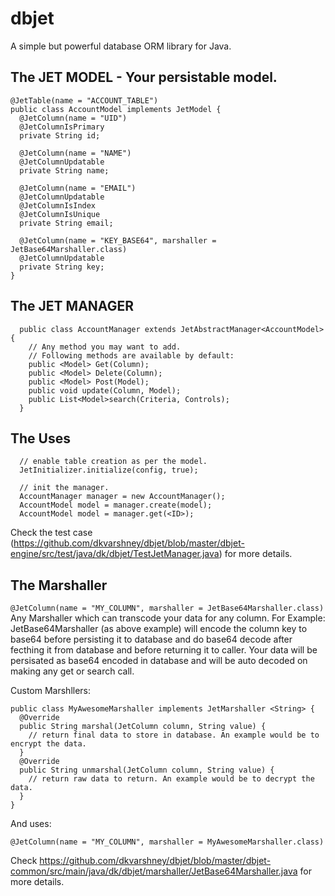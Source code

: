 # dbjet
A simple but powerful database ORM library for Java.


## The JET MODEL - Your persistable model.
  ```
  @JetTable(name = "ACCOUNT_TABLE")
  public class AccountModel implements JetModel {	
	@JetColumn(name = "UID")
	@JetColumnIsPrimary
	private String id;
	
	@JetColumn(name = "NAME")
	@JetColumnUpdatable	
	private String name;
	
	@JetColumn(name = "EMAIL")
	@JetColumnUpdatable
	@JetColumnIsIndex
	@JetColumnIsUnique
	private String email;
	
	@JetColumn(name = "KEY_BASE64", marshaller = JetBase64Marshaller.class)
	@JetColumnUpdatable	
	private String key;
 }
```

## The JET MANAGER
```
  public class AccountManager extends JetAbstractManager<AccountModel> {
    // Any method you may want to add. 
    // Following methods are available by default:
    public <Model> Get(Column);
    public <Model> Delete(Column);
    public <Model> Post(Model);      
    public void update(Column, Model);
    public List<Model>search(Criteria, Controls);
  }
```

## The Uses
```
  // enable table creation as per the model.
  JetInitializer.initialize(config, true);
		
  // init the manager.
  AccountManager manager = new AccountManager();
  AccountModel model = manager.create(model);
  AccountModel model = manager.get(<ID>);  
```

Check the test case (https://github.com/dkvarshney/dbjet/blob/master/dbjet-engine/src/test/java/dk/dbjet/TestJetManager.java) for more details.


## The Marshaller
  ``` @JetColumn(name = "MY_COLUMN", marshaller = JetBase64Marshaller.class) ```
  Any Marshaller which can transcode your data for any column.
  For Example: JetBase64Marshaller (as above example) will encode the column key to base64 before persisting it to database and do base64 decode after fecthing it from database and before returning it to caller.
  Your data will be persisated as base64 encoded in database and will be auto decoded on making any get or search call.
  
  Custom Marshllers:
```  
public class MyAwesomeMarshaller implements JetMarshaller <String> {	
  @Override
  public String marshal(JetColumn column, String value) {
    // return final data to store in database. An example would be to encrypt the data.
  }
  @Override
  public String unmarshal(JetColumn column, String value) {	
    // return raw data to return. An example would be to decrypt the data.  
  }
}
```    

And uses:

``` @JetColumn(name = "MY_COLUMN", marshaller = MyAwesomeMarshaller.class) ```

Check https://github.com/dkvarshney/dbjet/blob/master/dbjet-common/src/main/java/dk/dbjet/marshaller/JetBase64Marshaller.java for more details.
